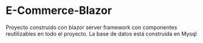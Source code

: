 # E-Commerce-Blazor
Proyecto construido con blazor server framework con componentes reutilizables en todo el proyecto.
La base de datos está construida en Mysql

